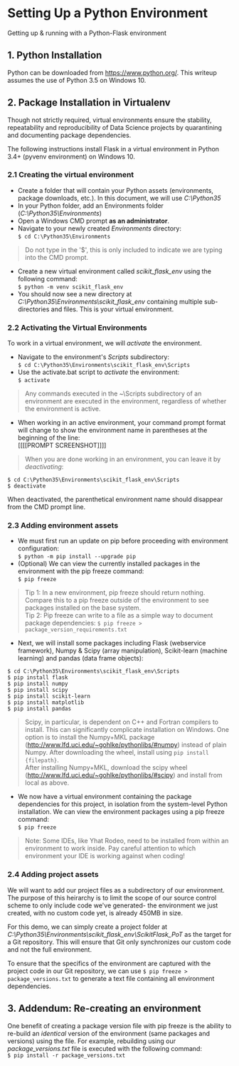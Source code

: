 # Setting Up a Python Environment
Getting up &amp; running with a Python-Flask environment

## 1. Python Installation

Python can be downloaded from https://www.python.org/. This writeup assumes the use of Python 3.5 on Windows 10.

## 2. Package Installation in Virtualenv

Though not strictly required, virtual environments ensure the stability, repeatability and reproducibility of Data Science projects by quarantining and documenting package dependencies.

The following instructions install Flask in a virtual environment in Python 3.4+ (pyvenv environment) on Windows 10.

### 2.1 Creating the virtual environment

* Create a folder that will contain your Python assets (environments, package downloads, etc.). In this document, we will use *C:\Python35*
* In your Python folder, add an Environments folder (*C:\Python35\Environments*)
* Open a Windows CMD prompt **as an administrator**.
* Navigate to your newly created *Environments* directory: </br>
`$ cd C:\Python35\Environments`
> Do not type in the '$', this is only included to indicate we are typing into the CMD prompt.

* Create a new virtual environment called *scikit_flask_env* using the following command: </br>
`$ python -m venv scikit_flask_env`
* You should now see a new directory at *C:\Python35\Environments\scikit_flask_env* containing multiple sub-directories and files. This is your virtual environment.

### 2.2 Activating the Virtual Environments

To work in a virtual environment, we will *activate* the environment.

* Navigate to the environment's *Scripts* subdirectory: </br>
`$ cd C:\Python35\Environments\scikit_flask_env\Scripts`
* Use the activate.bat script to *activate* the environment: </br>
`$ activate`
> Any commands executed in the ~\Scripts subdirectory of an environment are executed in the environment, regardless of whether the environment is active.

* When working in an active environment, your command prompt format will change to show the environment name in parentheses at the beginning of the line:
</br> [[[[PROMPT SCREENSHOT]]]]
> When you are done working in an environment, you can leave it by *deactivating*:
```
$ cd C:\Python35\Environments\scikit_flask_env\Scripts
$ deactivate
```
When deactivated, the parenthetical environment name should disappear from the CMD prompt line.

### 2.3 Adding environment assets

* We must first run an update on pip before proceeding with environment configuration: </br>
`$ python -m pip install --upgrade pip`
* (Optional) We can view the currently installed packages in the environment with the pip freeze command: </br>
`$ pip freeze`
> Tip 1: In a new environment, pip freeze should return nothing. Compare this to a pip freeze outside of the environment to see packages installed on the base system. </br>
> Tip 2: Pip freeze can write to a file as a simple way to document package dependencies:
`$ pip freeze > package_version_requirements.txt`

* Next, we will install some packages including Flask (webservice framework), Numpy & Scipy (array manipulation), Scikit-learn (machine learning) and pandas (data frame objects):
```
$ cd C:\Python35\Environments\scikit_flask_env\Scripts
$ pip install flask
$ pip install numpy
$ pip install scipy
$ pip install scikit-learn
$ pip install matplotlib
$ pip install pandas
```
> Scipy, in particular, is dependent on C++ and Fortran compilers to install. This can significantly complicate installation on Windows. One option is to install the Numpy+MKL package (http://www.lfd.uci.edu/~gohlke/pythonlibs/#numpy) instead of plain Numpy. After downloading the wheel, install using `pip install {filepath}`. </br>
After installing Numpy+MKL, download the scipy wheel (http://www.lfd.uci.edu/~gohlke/pythonlibs/#scipy) and install from local as above.

* We now have a virtual environment containing the package dependencies for this project, in isolation from the system-level Python installation. We can view the environment packages using a pip freeze command: </br>
`$ pip freeze`

> Note: Some IDEs, like Yhat Rodeo, need to be installed from within an environment to work inside. Pay careful attention to which environment your IDE is working against when coding!

### 2.4 Adding project assets

We will want to add our project files as a subdirectory of our environment. The purpose of this heirarchy is to limit the scope of our source control scheme to only include code we've generated- the environment we just created, with no custom code yet, is already 450MB in size.

For this demo, we can simply create a project folder at *C:\Python35\Environments\scikit_flask_env\ScikitFlask_PoT* as the target for a Git repository. This will ensure that Git only synchronizes our custom code and not the full environment.

To ensure that the specifics of the environment are captured with the project code in our Git repository, we can use `$ pip freeze > package_versions.txt` to generate a text file containing all environment dependencies.

## 3. Addendum: Re-creating an environment

One benefit of creating a package version file with pip freeze is the ability to re-build an *identical* version of the environment (same packages and versions) using the file. For example, rebuilding using our *package_versions.txt* file is executed with the following command: </br>
`$ pip install -r package_versions.txt`
